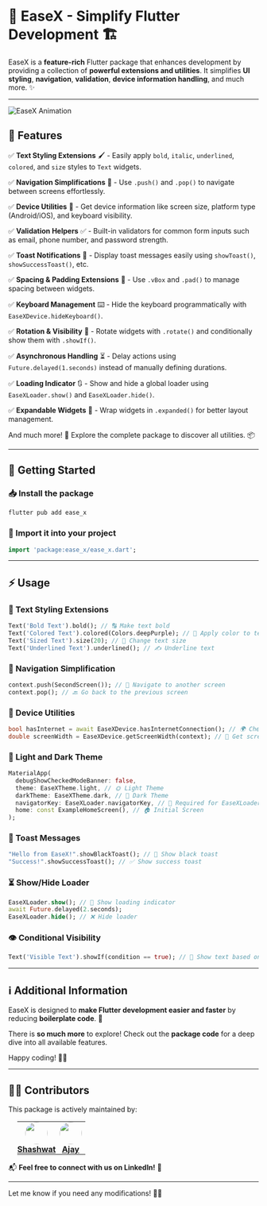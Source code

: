 
# 🚀 EaseX - Simplify Flutter Development 🏗️  

EaseX is a **feature-rich** Flutter package that enhances development by providing a collection of **powerful extensions and utilities**. It simplifies **UI styling**, **navigation**, **validation**, **device information handling**, and much more. ✨  

---

![EaseX Animation](https://imgur.com/a/7WkLiRN.gif)


## 🎯 Features  

✅ **Text Styling Extensions** 🖌️ - Easily apply `bold`, `italic`, `underlined`, `colored`, and `size` styles to `Text` widgets.  

✅ **Navigation Simplifications** 🧭 - Use `.push()` and `.pop()` to navigate between screens effortlessly.  

✅ **Device Utilities** 📱 - Get device information like screen size, platform type (Android/iOS), and keyboard visibility.  

✅ **Validation Helpers** ✅ - Built-in validators for common form inputs such as email, phone number, and password strength.  

✅ **Toast Notifications** 🔔 - Display toast messages easily using `showToast()`, `showSuccessToast()`, etc.  

✅ **Spacing & Padding Extensions** 📏 - Use `.vBox` and `.pad()` to manage spacing between widgets.  

✅ **Keyboard Management** ⌨️ - Hide the keyboard programmatically with `EaseXDevice.hideKeyboard()`.  

✅ **Rotation & Visibility** 🔄 - Rotate widgets with `.rotate()` and conditionally show them with `.showIf()`.  

✅ **Asynchronous Handling** ⏳ - Delay actions using `Future.delayed(1.seconds)` instead of manually defining durations.  

✅ **Loading Indicator** 🔃 - Show and hide a global loader using `EaseXLoader.show()` and `EaseXLoader.hide()`.  

✅ **Expandable Widgets** 📐 - Wrap widgets in `.expanded()` for better layout management.  

And much more! 🚀 Explore the complete package to discover all utilities. 📦  

---

## 🚀 Getting Started  

### 📥 Install the package  
```sh
flutter pub add ease_x
```  

### 📌 Import it into your project  
```dart
import 'package:ease_x/ease_x.dart';
```  

---

## ⚡ Usage  

### 🎨 Text Styling Extensions  
```dart
Text('Bold Text').bold(); // 🔠 Make text bold
Text('Colored Text').colored(Colors.deepPurple); // 🎨 Apply color to text
Text('Sized Text').size(20); // 🔡 Change text size
Text('Underlined Text').underlined(); // ✍️ Underline text
```

### 🧭 Navigation Simplification  
```dart
context.push(SecondScreen()); // 🚀 Navigate to another screen
context.pop(); // 🔙 Go back to the previous screen
```

### 📱 Device Utilities  
```dart
bool hasInternet = await EaseXDevice.hasInternetConnection(); // 🌍 Check internet connection
double screenWidth = EaseXDevice.getScreenWidth(context); // 📏 Get screen width
```

### 🎨 Light and Dark Theme  
```dart
MaterialApp(
  debugShowCheckedModeBanner: false,
  theme: EaseXTheme.light, // 🌞 Light Theme
  darkTheme: EaseXTheme.dark, // 🌙 Dark Theme
  navigatorKey: EaseXLoader.navigatorKey, // 🔄 Required for EaseXLoader
  home: const ExampleHomeScreen(), // 🏠 Initial Screen
);
```

### 🔔 Toast Messages  
```dart
"Hello from EaseX!".showBlackToast(); // 📢 Show black toast
"Success!".showSuccessToast(); // ✅ Show success toast
```

### ⏳ Show/Hide Loader  
```dart
EaseXLoader.show(); // 🔄 Show loading indicator
await Future.delayed(2.seconds);
EaseXLoader.hide(); // ❌ Hide loader
```

### 👁️ Conditional Visibility  
```dart
Text('Visible Text').showIf(condition == true); // 👀 Show text based on condition
```

---

## ℹ️ Additional Information  
EaseX is designed to **make Flutter development easier and faster** by reducing **boilerplate code**. 🚀  

There is **so much more** to explore! Check out the **package code** for a deep dive into all available features.  

Happy coding! 🎉🔥  

---

## 👨‍💻 Contributors  

This package is actively maintained by:  

<table style="border: none; border-collapse: collapse; margin-left: 18px;">  
  <tr style="border: none;">
    <td align="center" width="60" style="border: none; padding: 0;">
      <img src="https://media.licdn.com/dms/image/v2/D4D03AQGssdGx3xV14Q/profile-displayphoto-shrink_400_400/profile-displayphoto-shrink_400_400/0/1690176959048?e=1746057600&v=beta&t=YdgkWknRB3Tja4gMSqVUoUssoBU8LIETZXzSLxAMbig" width="45" height="45" style="border-radius: 50%;" />
      <br>
      <b><a href="https://www.linkedin.com/in/shashwat-dhingra-0792b1236/">Shashwat</a></b>
    </td>
    <td align="center" width="60" style="border: none; padding: 0;">
      <img src="https://media.licdn.com/dms/image/v2/D5603AQGbkAN9B6H3zQ/profile-displayphoto-shrink_400_400/profile-displayphoto-shrink_400_400/0/1718278370898?e=1746057600&v=beta&t=usPfXblFapjuk3VIgp3HtOkUWx6GaOuHFW8uAg5HwGY" width="45" height="45" style="border-radius: 50%;" />
      <br>
      <b><a href="https://www.linkedin.com/in/ajjujaihind/">Ajay</a></b>
    </td>
  </tr>
</table>  

📬 **Feel free to connect with us on LinkedIn!** 🚀  

---

Let me know if you need any modifications! 🚀🔥